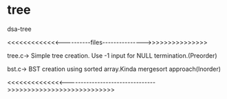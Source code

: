 # tree
dsa-tree

<<<<<<<<<<<<<----------files--------------->>>>>>>>>>>>>>>


tree.c-> Simple tree creation. Use -1 input for NULL termination.(Preorder)


bst.c->  BST creation using sorted array.Kinda mergesort approach(Inorder)

<<<<<<<<<<<<<<-------------------------------->>>>>>>>>>>>>>>>>>>>>>>>>>>
